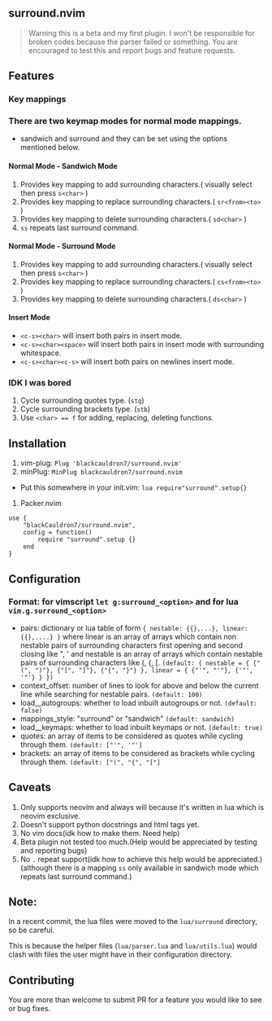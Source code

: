 ## surround.nvim

> Warning this is a beta and my first plugin. I won't be responsible for broken codes because the parser failed or something. You are encouraged to test this and report bugs and
feature requests.

## Features
### Key mappings
### There are two keymap modes for normal mode mappings.

- sandwich and surround and they can be set using the options mentioned below.


#### Normal Mode - Sandwich Mode
1. Provides key mapping to add surrounding characters.( visually select then press `s<char>` )
2. Provides key mapping to replace surrounding characters.( `sr<from><to>` )
3. Provides key mapping to delete surrounding characters.( `sd<char>` )
4. `ss` repeats last surround command.

#### Normal Mode - Surround Mode
1. Provides key mapping to add surrounding characters.( visually select then press `s<char>` )
2. Provides key mapping to replace surrounding characters.( `cs<from><to>` )
3. Provides key mapping to delete surrounding characters.( `ds<char>` )

#### Insert Mode

- `<c-s><char>` will insert both pairs in insert mode.
- `<c-s><char><space>` will insert both pairs in insert mode with surrounding whitespace.
- `<c-s><char><c-s>` will insert both pairs on newlines insert mode.

### IDK I was bored

1. Cycle surrounding quotes type. (`stq`)
1. Cycle surrounding brackets type. (`stb`)
1. Use `<char> == f` for adding, replacing, deleting functions.

## Installation

1. vim-plug: `Plug 'blackcauldron7/surround.nvim'`
1. minPlug:  `MinPlug blackcauldron7/surround.nvim`

- Put this somewhere in your init.vim: `lua require"surround".setup{}`

1. Packer.nvim 
```
use {
	"blackCauldron7/surround.nvim",
	config = function()
		require "surround".setup {}
	end
}
```


## Configuration

### Format: for **vimscript** `let g:surround_<option>` and for **lua** `vim.g.surround_<option>`

- pairs: dictionary or lua table of form `{ nestable: {{},...}, linear: {{},....} }` where linear is an array of arrays which contain non nestable pairs of surrounding characters first opening and second closing like ", ' and nestable is an array of arrays which contain nestable pairs of surrounding characters like (, {, [. `(default: { nestable = { {"(", ")"}, {"[", "]"}, {"{", "}"} }, linear = { {"'", "'"}, {'"', '"'} } })`
- context\_offset: number of lines to look for above and below the current line while searching for nestable pairs. `(default: 100)`
- load_\_autogroups: whether to load inbuilt autogroups or not. `(default: false)`
- mappings\_style: "surround" or "sandwich" `(default: sandwich)`
- load_\_keymaps: whether to load inbuilt keymaps or not. `(default: true)`
- quotes: an array of items to be considered as quotes while cycling through them. `(default: ["'", '"']`
- brackets: an array of items to be considered as brackets while cycling through them. `(default: ["(", "{", "["]`

## Caveats

1. Only supports neovim and always will because it's written in lua which is neovim exclusive.
1. Doesn't support python docstrings and html tags yet.
1. No vim docs(idk how to make them. Need help)
2. Beta plugin not tested too much.(Help would be appreciated by testing and reporting bugs)
1. No `.` repeat support(idk how to achieve this help would be appreciated.) (although there is a mapping `ss` only available in sandwich mode which repeats last surround command.)

## Note:

In a recent commit, the lua files were moved to the `lua/surround` directory, so
be careful.

This is because the helper files (`lua/parser.lua` and `lua/utils.lua`) would
clash with files the user might have in their configuration directory.


## Contributing
You are more than welcome to submit PR for a feature you would like to see or bug fixes.

